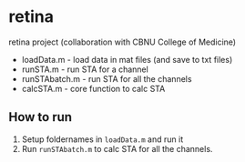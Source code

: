# retina
retina project (collaboration with CBNU College of Medicine)

* loadData.m - load data in mat files (and save to txt files)
* runSTA.m - run STA for a channel
* runSTAbatch.m - run STA for all the channels
* calcSTA.m - core function to calc STA


## How to run 
1. Setup foldernames in `loadData.m` and run it
2. Run `runSTAbatch.m` to calc STA for all the channels.



